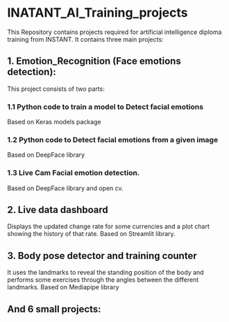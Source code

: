 # INATANT_AI_Training_projects
This  Repository contains projects required for artificial intelligence diploma training from INSTANT.
It contains three main projects:
## 1. Emotion_Recognition (Face emotions detection):
This project consists of two parts:
### 1.1 Python code to train a model to Detect facial emotions 
Based on Keras models package
### 1.2 Python code to Detect facial emotions from a given image
Based on DeepFace library 
### 1.3 Live Cam Facial emotion detection.
Based on DeepFace library and open cv.

## 2. Live data dashboard 
Displays the updated change rate for some currencies and a plot chart showing the history of that rate.
Based on Streamlit library.

## 3. Body pose detector and training counter 
It uses the landmarks to reveal the standing position of the body and performs some exercises through the angles between the different landmarks.
Based on Mediapipe library

## And 6 small projects: 
### 